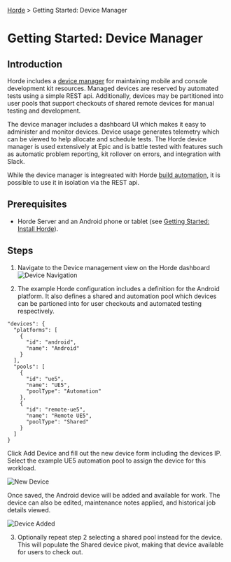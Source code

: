 [Horde](../../README.md) > Getting Started: Device Manager

# Getting Started: Device Manager

## Introduction

Horde includes a [device manager](../Config/Devices.md) for maintaining mobile and console development kit resources.  Managed devices are reserved by automated tests using a simple REST api.  Additionally, devices may be partitioned into user pools that support checkouts of shared remote devices for manual testing and development.  

The device manager includes a dashboard UI which makes it easy to administer and monitor devices.  Device usage generates telemetry which can be viewed to help allocate and schedule tests.  The Horde device manager is used extensively at Epic and is battle tested with features such as automatic problem reporting, kit rollover on errors, and integration with Slack.

While the device manager is integreated with Horde [build automation](BuildAutomation.md), it is possible to use it in isolation via the REST api.  

## Prerequisites

* Horde Server and an Android phone or tablet (see [Getting Started: Install Horde](InstallHorde.md)).

## Steps

1. Navigate to the Device management view on the Horde dashboard
  ![Device Navigation](../Images/Tutorial-DeviceManager-Devices.png)

2. The example Horde configuration includes a definition for the Android platform.  It also defines a shared and automation pool which devices can be partioned into for user checkouts and automated testing respectively.

  ```
  "devices": {
    "platforms": [
      {
        "id": "android",
        "name": "Android"
      }
    ],
    "pools": [
      {
        "id": "ue5",
        "name": "UE5",
        "poolType": "Automation"
      },
      {
        "id": "remote-ue5",
        "name": "Remote UE5",
        "poolType": "Shared"
      }
    ]
  }
  ```
  Click Add Device and fill out the new device form including the devices IP.  Select the example UE5 automation pool to assign the device for this workload.

  ![New Device](../Images/Tutorial-DeviceManager-NewDevice.png)

  Once saved, the Android device will be added and available for work.  The device can also be edited, maintenance notes applied, and historical job details viewed.    

  ![Device Added](../Images/Tutorial-DeviceManager-DeviceAdded.png)

3.  Optionally repeat step 2 selecting a shared pool instead for the device.  This will populate the Shared device pivot, making that device available for users to check out.  

